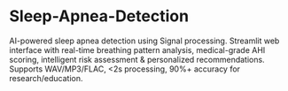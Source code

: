 # Sleep-Apnea-Detection
AI-powered sleep apnea detection using Signal processing. Streamlit web interface with real-time breathing pattern analysis, medical-grade AHI scoring, intelligent risk assessment &amp; personalized recommendations. Supports WAV/MP3/FLAC, &lt;2s processing, 90%+ accuracy for research/education.
